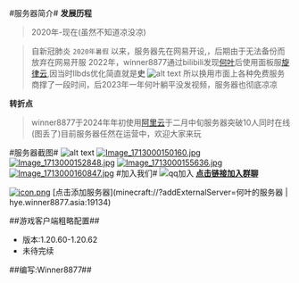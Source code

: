 #服务器简介#
**发展历程**

 >2020年-现在(虽然不知道凉没凉)

>自新冠肺炎 `2020年暑假` 以来，服务器先在网易开设,，后期由于无法备份而放弃在网易开服
>2022年，winner8877通过bilibili发现[何叶][bilibilimain]后使用面板服[旋律云][rhymc],因当时llbds优化简直就是**史**
![alt text](https://tupian.qqw21.com/article/UploadPic/2022-6/202262117512951152.jpg "Title")
所以换用市面上各种免费服务商撑了一段时间，后2023年一年何叶躺平没发视频，服务器也彻底凉凉

**转折点**
>winner8877于2024年年初使用[阿里云](https://cn.aliyun.com/)于二月中旬服务器突破10人同时在线(图丢了)目前服务器任然在运营中，欢迎大家来玩

#服务器截图#
![alt text](https://img.qovv.cn/2024/04/13/661a539384e14.jpg)
[![Image_1713000150160.jpg](https://img.qovv.cn/2024/04/13/661a53935ca81.jpg)](https://img.qovv.cn/2024/04/13/661a53935ca81.jpg)
[![Image_1713000152848.jpg](https://img.qovv.cn/2024/04/13/661a539331e39.jpg)](https://img.qovv.cn/2024/04/13/661a539331e39.jpg)
[![Image_1713000155636.jpg](https://img.qovv.cn/2024/04/13/661a5393464b6.jpg)](https://img.qovv.cn/2024/04/13/661a5393464b6.jpg)
[![Image_1713000160847.jpg](https://img.qovv.cn/2024/04/13/661a5393300dd.jpg)](https://img.qovv.cn/2024/04/13/661a5393300dd.jpg)
#加入我们#
![qq加入](https://img.qovv.cn/2024/04/13/661a568456caa.png)   **[点击链接加入群聊](https://qm.qq.com/q/6BeswvikBq)**

[![icon.png](https://img.qovv.cn/2024/04/13/661a587c2a35c.png)](https://img.qovv.cn/2024/04/13/661a587c2a35c.png)
[点击添加服务器](minecraft://?addExternalServer=何叶的服务器 | hye.winner8877.asia:19134)

##游戏客户端粗略配置##

- 版本:1.20.60-1.20.62
- 未待完续

##编写:Winner8877##


















[bilibilimain]: https://bilibili.com/space/348721462
[rhymc]: https://www.rhymc.com/index.php





